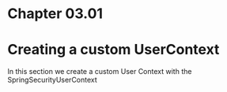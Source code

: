 # Chapter 03.01 #

# Creating a custom UserContext
In this section we create a custom User Context with the SpringSecurityUserContext
